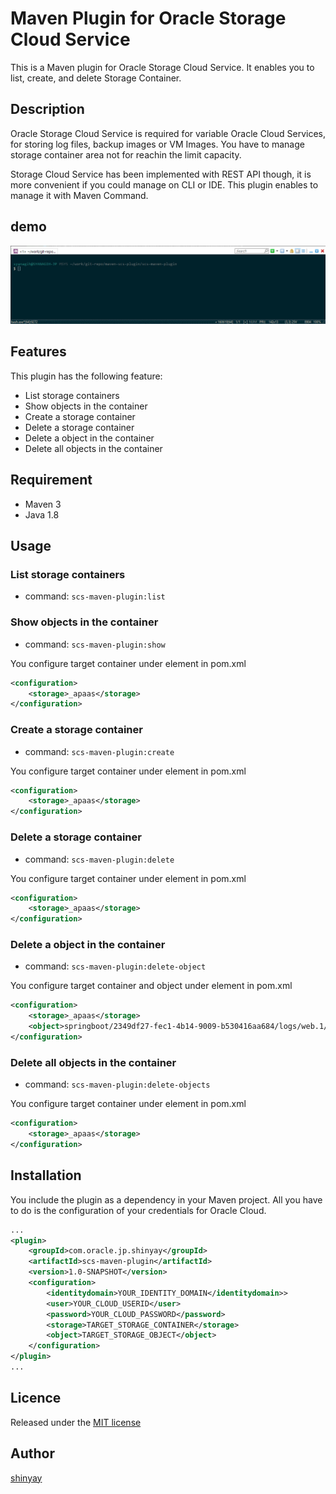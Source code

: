 # Maven Plugin for Oracle Storage Cloud Service

This is a Maven plugin for Oracle Storage Cloud Service.
It enables you to list, create, and delete Storage Container.

## Description

Oracle Storage Cloud Service is required for variable Oracle Cloud Services,
for storing log files, backup images or VM Images.
You have to manage storage container area not for reachin the limit capacity.

Storage Cloud Service has been implemented with REST API though,
it is more convenient if you could manage on CLI or IDE.
This plugin enables to manage it with Maven Command.

## demo

![demo](./docs/images/scs-maven-plugin.gif)

## Features

This plugin has the following feature:

- List storage containers
- Show objects in the container
- Create a storage container
- Delete a storage container
- Delete a object in the container
- Delete all objects in the container

## Requirement

- Maven 3
- Java 1.8

## Usage

### List storage containers

- command: `scs-maven-plugin:list`

### Show objects in the container

- command: `scs-maven-plugin:show`

You configure target container under <configue> element in pom.xml

```xml
<configuration>
    <storage>_apaas</storage>
</configuration>
```

### Create a storage container

- command: `scs-maven-plugin:create`

You configure target container under <configue> element in pom.xml

```xml
<configuration>
    <storage>_apaas</storage>
</configuration>
```

### Delete a storage container

- command: `scs-maven-plugin:delete`

You configure target container under <configue> element in pom.xml

```xml
<configuration>
    <storage>_apaas</storage>
</configuration>
```

### Delete a object in the container

- command: `scs-maven-plugin:delete-object`

You configure target container and object under <configue> element in pom.xml

```xml
<configuration>
    <storage>_apaas</storage>
    <object>springboot/2349df27-fec1-4b14-9009-b530416aa684/logs/web.1/47dff299-bdc3-4204-8326-6b1780aeac0a/server.out.zip</object>
</configuration>
```

### Delete all objects in the container

- command: `scs-maven-plugin:delete-objects`

You configure target container under <configue> element in pom.xml

```xml
<configuration>
    <storage>_apaas</storage>
</configuration>
```

## Installation

You include the plugin as a dependency in your Maven project.
All you have to do is the configuration of your credentials for Oracle Cloud.

```xml
...
<plugin>
    <groupId>com.oracle.jp.shinyay</groupId>
    <artifactId>scs-maven-plugin</artifactId>
    <version>1.0-SNAPSHOT</version>
    <configuration>
        <identitydomain>YOUR_IDENTITY_DOMAIN</identitydomain>>
        <user>YOUR_CLOUD_USERID</user>
        <password>YOUR_CLOUD_PASSWORD</password>
        <storage>TARGET_STORAGE_CONTAINER</storage>
        <object>TARGET_STORAGE_OBJECT</object>
    </configuration>
</plugin>
...
```

## Licence

Released under the [MIT license](https://gist.githubusercontent.com/shinyay/56e54ee4c0e22db8211e05e70a63247e/raw/44f0f4de510b4f2b918fad3c91e0845104092bff/LICENSE)

## Author

[shinyay](https://github.com/shinyay)
